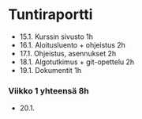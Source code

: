 # Tuntiraportti
- 15.1. Kurssin sivusto 1h
- 16.1. Aloitusluento + ohjeistus 2h
- 17.1. Ohjeistus, asennukset 2h
- 18.1. Algotutkimus + git-opettelu 2h
- 19.1. Dokumentit 1h

### Viikko 1 yhteensä 8h

- 20.1.
